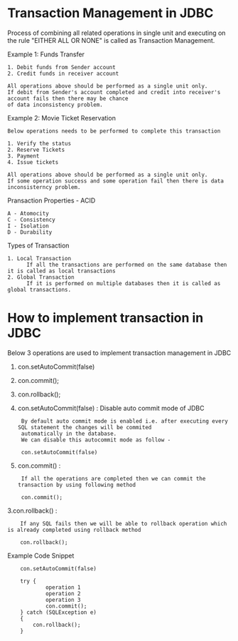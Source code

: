 # Transaction Management in JDBC 

Process of combining all related operations in single unit and executing on the rule "EITHER ALL OR NONE"
is called as Transaction Management. 

Example 1: Funds Transfer 

    1. Debit funds from Sender account 
    2. Credit funds in receiver account 

    All operations above should be performed as a single unit only. 
    If debit from Sender's account completed and credit into receiver's account fails then there may be chance 
    of data inconsistency problem. 
    
Example 2: Movie Ticket Reservation

    Below operations needs to be performed to complete this transaction 
    
    1. Verify the status
    2. Reserve Tickets
    3. Payment
    4. Issue tickets 

    All operations above should be performed as a single unit only. 
    If some operation success and some operation fail then there is data inconsisterncy problem. 


Pransaction Properties - ACID 

    A - Atomocity
    C - Consistency
    I - Isolation
    D - Durability
    
Types of Transaction 

    1. Local Transaction 
          If all the transactions are performed on the same database then it is called as local transactions
    2. Global Transaction 
          If it is performed on multiple databases then it is called as global transactions. 
          

# How to implement transaction in JDBC

Below 3 operations are used to implement transaction management in JDBC 

   1. con.setAutoCommit(false) 
   2. con.commit();
   3. con.rollback();

1. con.setAutoCommit(false) : Disable auto commit mode of JDBC

        By default auto commit mode is enabled i.e. after executing every SQL statement the changes will be commited 
        automatically in the database. 
        We can disable this autocommit mode as follow - 
        
        con.setAutoCommit(false) 
        
2. con.commit() :

        If all the operations are completed then we can commit the transaction by using following method
        
        con.commit();
        
3.con.rollback() :

        If any SQL fails then we will be able to rollback operation which is already completed using rollback method 
        
        con.rollback();
                
Example Code Snippet 

        con.setAutoCommit(false)
        
        try {
                operation 1
                operation 2
                operation 3
                con.commit();
        } catch (SQLException e) 
        {
            con.rollback();
        }
